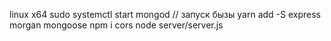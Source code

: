 linux x64
sudo systemctl start mongod  // запуск бызы
yarn add -S express morgan mongoose
npm i cors
node server/server.js
